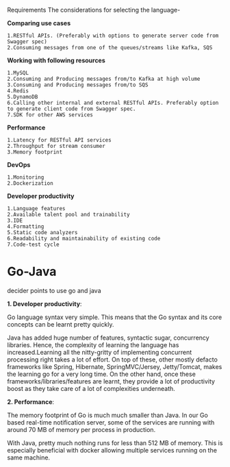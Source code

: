 Requirements
The considerations for selecting the language-

**Comparing use cases**

    1.RESTful APIs. (Preferably with options to generate server code from Swagger spec)
    2.Consuming messages from one of the queues/streams like Kafka, SQS

**Working with following resources**

    1.MySQL
    2.Consuming and Producing messages from/to Kafka at high volume
    3.Consuming and Producing messages from/to SQS
    4.Redis
    5.DynamoDB
    6.Calling other internal and external RESTful APIs. Preferably option to generate client code from Swagger spec.
    7.SDK for other AWS services
**Performance**

    1.Latency for RESTful API services
    2.Throughput for stream consumer
    3.Memory footprint
**DevOps**

    1.Monitoring
    2.Dockerization
**Developer productivity**

    1.Language features
    2.Available talent pool and trainability
    3.IDE
    4.Formatting
    5.Static code analyzers
    6.Readability and maintainability of existing code
    7.Code-test cycle

# Go-Java
decider points to use go and java


**1. Developer productivity**:

Go language syntax very simple. This means that the Go syntax and its core concepts can be learnt pretty quickly.

Java has added huge number of features, syntactic sugar, concurrency libraries.
Hence, the complexity of learning the language has increased.Learning all the nitty-gritty of implementing concurrent processing right takes a lot of effort.
On top of these, other mostly defacto frameworks like Spring, Hibernate, SpringMVC/Jersey, Jetty/Tomcat, makes the learning go for a very long time.
On the other hand, once these frameworks/libraries/features are learnt, they provide a lot of productivity boost as they take care of a lot of complexities underneath.

**2. Performance**:

The memory footprint of Go is much much smaller than Java. In our Go based real-time notification server, some of the services are running with around 70 MB of memory per process in production.

With Java, pretty much nothing runs for less than 512 MB of memory. This is especially beneficial with docker allowing multiple services running on the same machine.
